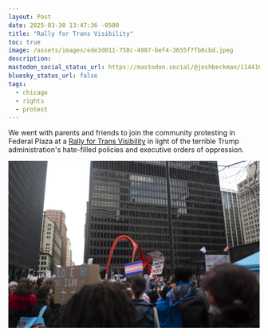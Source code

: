 ```yaml
---
layout: Post
date: 2025-03-30 13:47:36 -0500
title: "Rally for Trans Visibility"
toc: true
image: /assets/images/ede3d011-758c-4987-bef4-3655f7fb8cbd.jpeg
description: 
mastodon_social_status_url: https://mastodon.social/@joshbeckman/114416105611881024
bluesky_status_url: false
tags:
  - chicago
  - rights
  - protest
---
```



We went with parents and friends to join the community protesting in Federal Plaza at a [Rally for Trans Visibility](https://www.mobilize.us/mobilize/event/759834/) in light of the terrible Trump administration's  hate-filled policies and executive orders of oppression.

![rally for trans rights](/assets/images/ede3d011-758c-4987-bef4-3655f7fb8cbd.jpeg)

